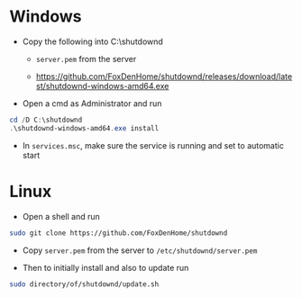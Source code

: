 # Windows

- Copy the following into C:\shutdownd

    - `server.pem` from the server

    - https://github.com/FoxDenHome/shutdownd/releases/download/latest/shutdownd-windows-amd64.exe

- Open a cmd as Administrator and run

```powershell
cd /D C:\shutdownd
.\shutdownd-windows-amd64.exe install
```

- In `services.msc`, make sure the service is running and set to automatic start

# Linux

- Open a shell and run 

```bash
sudo git clone https://github.com/FoxDenHome/shutdownd
```

- Copy `server.pem` from the server to `/etc/shutdownd/server.pem`

- Then to initially install and also to update run

```bash
sudo directory/of/shutdownd/update.sh
```
